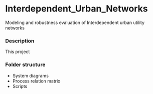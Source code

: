 # Interdependent_Urban_Networks
Modeling and robustness evaluation of Interdependent urban utility networks

### Description
This project 

### Folder structure
* System diagrams
* Process relation matrix
* Scripts
